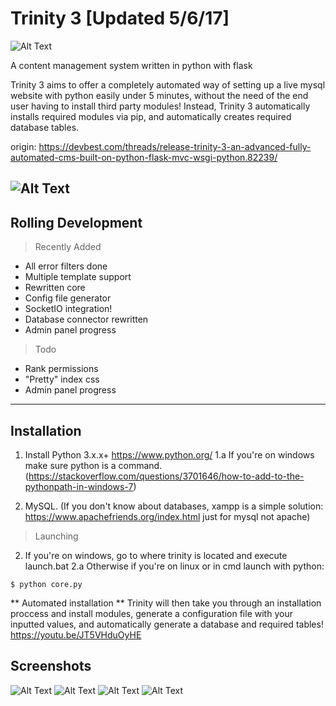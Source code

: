 
Trinity 3 [Updated 5/6/17]
===================
![Alt Text](http://i.imgur.com/k8I15Gh.png)

A content management system written in python with flask 


Trinity 3 aims to offer a completely automated way of setting up a live mysql website with python easily under 5 minutes, without the need of the end user having to install third party modules! Instead, Trinity 3 automatically installs required modules via pip, and automatically creates required database tables.

origin:
https://devbest.com/threads/release-trinity-3-an-advanced-fully-automated-cms-built-on-python-flask-mvc-wsgi-python.82239/

![Alt Text](http://image.prntscr.com/image/8c36a0e9d5eb4c3aa23806032e39f341.png)
----------

## Rolling Development
> Recently Added
- All error filters done
- Multiple template support
- Rewritten core
- Config file generator
- SocketIO integration!
- Database connector rewritten
- Admin panel progress

> Todo
- Rank permissions
- "Pretty" index css
- Admin panel progress

----------


## Installation

1. Install Python 3.x.x+ https://www.python.org/
1.a If you're on windows make sure python is a command. (https://stackoverflow.com/questions/3701646/how-to-add-to-the-pythonpath-in-windows-7)

2. MySQL. (If you don't know about databases, xampp is a simple solution: https://www.apachefriends.org/index.html just for mysql not apache)

> Launching
2. If you're on windows, go to where trinity is located and execute launch.bat
2.a Otherwise if you're on linux or in cmd launch with python:
```
$ python core.py
```

** Automated installation **
Trinity will then take you through an installation proccess and install modules, generate a configuration file with your inputted values, and automatically generate a database and required tables!
https://youtu.be/JT5VHduOyHE

## Screenshots
![Alt Text](http://image.prntscr.com/image/019c80da5c47430d957787dcfeb3fc01.png)
![Alt Text](http://image.prntscr.com/image/e6951df674ed496b827154942bc91f08.png)
![Alt Text](http://image.prntscr.com/image/52f4fd5e66e74fcaad8fe50ca54ae043.png)
![Alt Text](http://image.prntscr.com/image/4ae0d358e96f4048a117dd73f58c4588.png)

